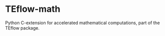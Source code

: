 # TEflow-math
Python C-extension for accelerated mathematical computations, part of the TEflow package.
